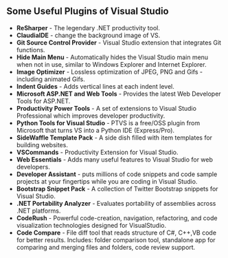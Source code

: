 ## Some Useful Plugins of Visual Studio
 
- **ReSharper** - The legendary .NET productivity tool.
- **ClaudiaIDE** - change the background image of VS.
- **Git Source Control Provider** - Visual Studio extension that integrates Git functions.
- **Hide Main Menu** - Automatically hides the Visual Studio main menu when not in use, similar to Windows Explorer and Internet Explorer.
- **Image Optimizer** - Lossless optimization of JPEG, PNG and Gifs - including animated Gifs.
- **Indent Guides** - Adds vertical lines at each indent level.
- **Microsoft ASP.NET and Web Tools** - Provides the latest Web Developer Tools for ASP.NET.
- **Productivity Power Tools** - A set of extensions to Visual Studio Professional  which improves developer productivity.
- **Python Tools for Visual Studio** - PTVS is a free/OSS plugin from Microsoft that turns VS into a Python IDE (Express/Pro).
- **SideWaffle Template Pack** - A side dish filled with item templates for building websites.
- **VSCommands** - Productivity Extension for Visual Studio.
- **Web Essentials** - Adds many useful features to Visual Studio for web developers.
- **Developer Assistant** - puts millions of code snippets and code sample projects at your fingertips while you are coding in Visual Studio.
- **Bootstrap Snippet Pack** - A collection of Twitter Bootstrap snippets for Visual Studio.
- **.NET Portability Analyzer** - Evaluates portability of assemblies across .NET platforms.
- **CodeRush** - Powerful code-creation, navigation, refactoring, and code visualization technologies designed for VisualStudio.
- **Code Compare** - File diff tool that reads structure of C#, C++,VB code for better results. Includes: folder comparison tool, standalone app for comparing and merging files and folders, code review support.  
